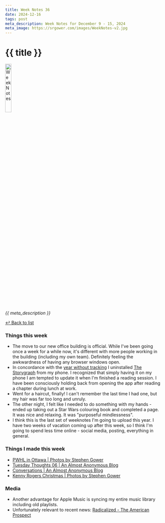 ```yaml
---
title: Week Notes 36
date: 2024-12-16
tags: post
meta_description: Week Notes for December 9 - 15, 2024
meta_image: https://srgower.com/images/WeekNotes-v2.jpg
---
```


# {{ title }}

<img src="{{ meta_image }}" width="20%" height="20%" alt="Week Notes" />

*{{ meta_description }}*

[↩ Back to list](/weeknotes/)

### Things this week

-  The move to our new office building is official. While I've been going once a week for a while now, it's different with more people working in the building (including my own team). Definitely feeling the awkwardness of having any browser windows open. 
- In concordance with the [year without tracking](https://lwgrs.bearblog.dev/year-of-not-tracking/) I uninstalled [The Storygraph](https://app.thestorygraph.com/) from my phone. I recognized that simply having it on my phone I am tempted to update it when I'm finished a reading session. I have been consciously holding back from opening the app after reading a chapter during lunch at work. 
- Went for a haircut, finally! I can't remember the last time I had one, but my hair was far too long and unruly. 
- The other night, I felt like I needed to do something with my hands - ended up taking out a Star Wars colouring book and completed a page. It was nice and relaxing. It was "purposeful mindlessness". 
- I think this is the last set of weeknotes I'm going to upload this year. I have two weeks of vacation coming up after this week, so I think I'm going to spend less time online - social media, posting, everything in general. 

### Things I made this week

- [PWHL in Ottawa | Photos by Stephen Gower](https://photos.srgower.com/2024/pwhl-in-ottawa/) 
- [Tuesday Thoughts 06 | An Almost Anonymous Blog](https://lwgrs.bearblog.dev/tuesday-06/) 
- [Conversations | An Almost Anonymous Blog](https://lwgrs.bearblog.dev/conversations/) 
- [Kenny Rogers Christmas | Photos by Stephen Gower](https://photos.srgower.com/2024/kenny-rogers-christmas/)

### Media

- Another advantage for Apple Music is syncing my entire music library including old playlists. 
- Unfortunately relevant to recent news: [Radicalized - The American Prospect](https://prospect.org/culture/books/2024-12-09-radicalized-cory-doctorow-story-health-care/) 
